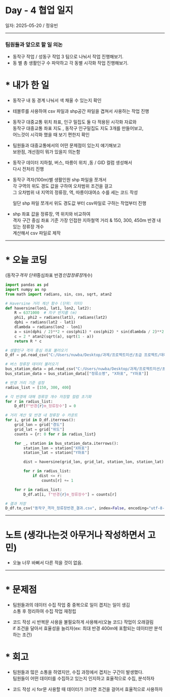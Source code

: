 # Day - 4 협업 일지

일자: 2025-05-20 / 정유빈

---

### 팀원들과 앞으로 할 일 의논

- 동작구 작업 / 성동구 작업 3 팀으로 나눠서 작업 진행해보기.
- 동 별 총 생활인구 수 파악하고 각 동별 시각화 작업 진행해보기.

# \* 내가 한 일

- 동작구 내 동 경계 나눠서 색 채울 수 있는지 확인
- 테블루를 사용하여 csv 파일과 shp공간 파일을 겹쳐서 사용하는 작업 진행

- 동작구 대중교통 위치 좌표, 인구 밀집도 둘 다 적용된 시각화 자료와  
  동작구 대중교통 좌표 지도 , 동작구 인구밀집도 지도 3개를 만들어보고,  
  어느것이 시각화 했을 때 보기 편한지 확인

- 팀원들과 대중교통에서의 어떤 문제점이 있는지 얘기해보고  
  보완점, 개선점이 뭐가 있을지 의논함

- 동작구 데이터 지하철, 버스, 따릉이 위치 ,동 / GID 컬럼 생성해서  
  다시 전처리 진행

- 동작구 격자(100m)별 생활인원 shp 파일을 쪼개서  
  각 구역의 위도 경도 값을 구하여 오차범위 조건을 걸고  
  그 오차범위 내 지역의 정류장, 역, 따릉이대여소 수를 세는 코드 작성

  일단 shp 파일 쪼개서 위도 경도값 부터 csv파일로 구하는 작업부터 진행

- shp 좌표 값을 정류장, 역 위치와 비교하여  
  격자 구간 중심 좌표 기준 가장 인접한 지하철역 거리 & 150, 300, 450m 반경 내 있는 정류장 개수  
  계산해서 csv 파일로 제작

---

# \* 오늘 코딩

(동작구*격자 단위*중심좌표 반경*인접정류장*개수)

```python
import pandas as pd
import numpy as np
from math import radians, sin, cos, sqrt, atan2

# Haversine 거리 계산 함수 (단위: 미터)
def haversine(lon1, lat1, lon2, lat2):
    R = 6371000  # 지구 반지름 (m)
    phi1, phi2 = radians(lat1), radians(lat2)
    dphi = radians(lat2 - lat1)
    dlambda = radians(lon2 - lon1)
    a = sin(dphi / 2)**2 + cos(phi1) * cos(phi2) * sin(dlambda / 2)**2
    c = 2 * atan2(sqrt(a), sqrt(1 - a))
    return R * c

# 생활인구 격자 중심 좌표 불러오기
D_df = pd.read_csv("C:/Users/nuwba/Desktop/과제/프로젝트미션/초급 프로젝트/데이터 수집/07_동작구_생산가능인구수격자(100m)/08_동작구_생활인구_격자_좌표.csv", encoding="utf-8-sig")

# 버스 정류장 데이터 불러오기
bus_station_data = pd.read_csv("C:/Users/nuwba/Desktop/과제/프로젝트미션/초급 프로젝트/데이터 수집/02_공공_서울시 버스정류소 위치정보.csv", encoding="cp949")
bus_station_data = bus_station_data[["정류소명", "X좌표", "Y좌표"]]

# 반경 거리 기준 설정
radius_list = [150, 300, 400]

# 각 반경에 대해 정류장 개수 저장할 컬럼 초기화
for r in radius_list:
    D_df[f"반경{r}m_정류장수"] = 0

# 거리 계산 및 반경 내 정류장 수 카운트
for i, grid in D_df.iterrows():
    grid_lon = grid["경도"]
    grid_lat = grid["위도"]
    counts = {r: 0 for r in radius_list}

    for _, station in bus_station_data.iterrows():
        station_lon = station["X좌표"]
        station_lat = station["Y좌표"]

        dist = haversine(grid_lon, grid_lat, station_lon, station_lat)

        for r in radius_list:
            if dist <= r:
                counts[r] += 1

    for r in radius_list:
        D_df.at[i, f"반경{r}m_정류장수"] = counts[r]

# 결과 저장
D_df.to_csv("동작구_격자_정류장반경_결과.csv", index=False, encoding="utf-8-sig")

```

---

# 노트 (생각나는것 아무거나 작성하면서 고민)

- 오늘 너무 바뻐서 다른 적을 것이 없음.

---

# \* 문제점

- 팀원들과의 데이터 수집 작업 중 중복으로 일이 겹치는 일이 생김  
  소통 후 정리하여 수집 작업 재정립

- 코드 작성 시 반복문 사용을 불필요하게 사용해서(오늘 코드) 작업이 오래걸림  
  if 조건을 달아서 효율성을 늘리자(ex: 최대 반경 400m에 포함되는 데이터만 분석하는 조건)

# \* 회고

- 팀원들과 많은 소통을 하였지만, 수집 과정에서 겹치는 구간이 발생했다.  
  팀원들이 어떤 데이터를 수집하고 있는지 인지하고 효율적으로 수집, 분석하자

- 코드 작성 시 for문 사용할 때 데이터가 크다면 조건을 걸어서 효율적으로 사용하자  
